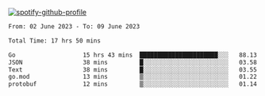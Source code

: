 [![spotify-github-profile](https://spotify-github-profile.vercel.app/api/view?uid=313pysyt3uxkjdidtiuvzf7nrnnu&cover_image=true&theme=natemoo-re&show_offline=false&background_color=121212&interchange=false&bar_color=53b14f&bar_color_cover=false)](https://spotify-github-profile.vercel.app/api/view?uid=313pysyt3uxkjdidtiuvzf7nrnnu&redirect=true)

<!--START_SECTION:waka-->

```txt
From: 02 June 2023 - To: 09 June 2023

Total Time: 17 hrs 50 mins

Go                   15 hrs 43 mins  ██████████████████████░░░   88.13 %
JSON                 38 mins         █░░░░░░░░░░░░░░░░░░░░░░░░   03.58 %
Text                 38 mins         █░░░░░░░░░░░░░░░░░░░░░░░░   03.55 %
go.mod               13 mins         ▒░░░░░░░░░░░░░░░░░░░░░░░░   01.22 %
protobuf             12 mins         ▒░░░░░░░░░░░░░░░░░░░░░░░░   01.14 %
```

<!--END_SECTION:waka-->
